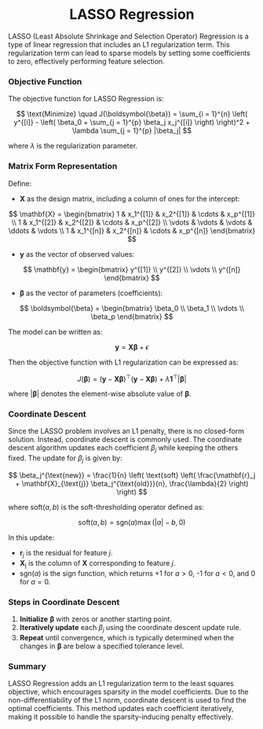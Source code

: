 <h1 align="center">LASSO Regression</h1>

LASSO (Least Absolute Shrinkage and Selection Operator) Regression is a type of linear regression that includes an L1 regularization term. This regularization term can lead to sparse models by setting some coefficients to zero, effectively performing feature selection.

### Objective Function

The objective function for LASSO Regression is:

$$
\text{Minimize} \quad J(\boldsymbol{\beta}) = \sum_{i = 1}^{n} \left( y^{[i]} - \left( \beta_0 + \sum_{j = 1}^{p} \beta_j x_j^{[i]} \right) \right)^2 + \lambda \sum_{j = 1}^{p} |\beta_j|
$$

where $\lambda$ is the regularization parameter.

### Matrix Form Representation

Define:
- **$\mathbf{X}$** as the design matrix, including a column of ones for the intercept:

$$
\mathbf{X} = \begin{bmatrix}
1 & x_1^{[1]} & x_2^{[1]} & \cdots & x_p^{[1]} \\
1 & x_1^{[2]} & x_2^{[2]} & \cdots & x_p^{[2]} \\
\vdots & \vdots & \vdots & \ddots & \vdots \\
1 & x_1^{[n]} & x_2^{[n]} & \cdots & x_p^{[n]}
\end{bmatrix}
$$
  
- **$\mathbf{y}$** as the vector of observed values:

$$
\mathbf{y} = \begin{bmatrix}
y^{[1]} \\
y^{[2]} \\
\vdots \\
y^{[n]}
\end{bmatrix}
$$
  
- **$\boldsymbol{\beta}$** as the vector of parameters (coefficients):

$$
\boldsymbol{\beta} = \begin{bmatrix}
\beta_0 \\
\beta_1 \\
\vdots \\
\beta_p
\end{bmatrix}
$$

The model can be written as:

$$
\mathbf{y} = \mathbf{X} \boldsymbol{\beta} + \epsilon
$$

Then the objective function with L1 regularization can be expressed as:

$$
J(\boldsymbol{\beta}) = (\mathbf{y} - \mathbf{X} \boldsymbol{\beta})^\top (\mathbf{y} - \mathbf{X} \boldsymbol{\beta}) + \lambda \boldsymbol{1}^\top |\boldsymbol{\beta}|
$$

where $|\boldsymbol{\beta}|$ denotes the element-wise absolute value of $\boldsymbol{\beta}$.

### Coordinate Descent

Since the LASSO problem involves an L1 penalty, there is no closed-form solution. Instead, coordinate descent is commonly used. The coordinate descent algorithm updates each coefficient $\beta_j$ while keeping the others fixed. The update for $\beta_j$ is given by:

$$
\beta_j^{\text{new}} = \frac{1}{n} \left( \text{soft} \left( \frac{\mathbf{r}_j + \mathbf{X}_{\text{j}} \beta_j^{\text{old}}}{n}, \frac{\lambda}{2} \right) \right)
$$

where $\text{soft}(a, b)$ is the soft-thresholding operator defined as:

$$
\text{soft}(a, b) = \text{sgn}(a) \max(|a| - b, 0)
$$

In this update:
- $\mathbf{r}_j$ is the residual for feature $j$.
- $\mathbf{X}_{\text{j}}$ is the column of $\mathbf{X}$ corresponding to feature $j$.
- $\text{sgn}(a)$ is the sign function, which returns +1 for $a > 0$, -1 for $a < 0$, and 0 for $a = 0$.

### Steps in Coordinate Descent

1. **Initialize** $\boldsymbol{\beta}$ with zeros or another starting point.
2. **Iteratively update** each $\beta_j$ using the coordinate descent update rule.
3. **Repeat** until convergence, which is typically determined when the changes in $\boldsymbol{\beta}$ are below a specified tolerance level.

### Summary

LASSO Regression adds an L1 regularization term to the least squares objective, which encourages sparsity in the model coefficients. Due to the non-differentiability of the L1 norm, coordinate descent is used to find the optimal coefficients. This method updates each coefficient iteratively, making it possible to handle the sparsity-inducing penalty effectively.

